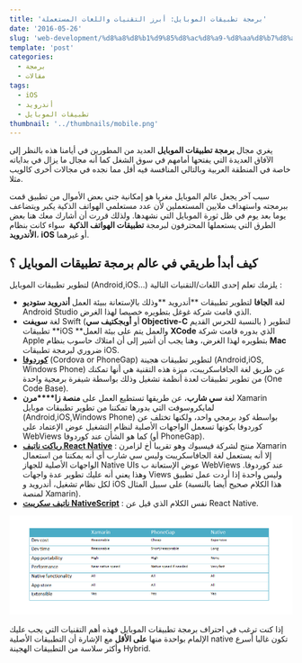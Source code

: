 ```yaml
---
title: 'برمجة تطبيقات الموبايل: أبرز التقنيات واللغات المستعملة'
date: '2016-05-26'
slug: 'web-development/%d8%a8%d8%b1%d9%85%d8%ac%d8%a9-%d8%aa%d8%b7%d8%a8%d9%8a%d9%82%d8%a7%d8%aa-%d8%a7%d9%84%d9%85%d9%88%d8%a8%d8%a7%d9%8a%d9%84'
template: 'post'
categories:
  - برمجة
  - مقالات
tags:
  - iOS
  - أندرويد
  - تطبيقات الموبايل
thumbnail: '../thumbnails/mobile.png'
---
```


يغري مجال **برمجة تطبيقات الموبايل** العديد من المطورين في أيامنا هذه بالنظر إلى الآفاق العديدة التي يفتحها أمامهم في سوق الشغل كما أنه مجال ما يزال في بداياته خاصة في المنطقة العربية وبالتالي المنافسة فيه أقل مما نجده في مجالات أخرى كالويب مثلا.

سبب آخر يجعل عالم الموبايل مغريا هو إمكانية جني بعض الأموال من تطبيق قمت ببرمجته واستهداف ملايين المستعملين لأن عدد مستعلمي الهواتف الذكية يكبر ويتضاعف يوما بعد يوم في ظل ثورة الموبايل التي نشهدها. ولذلك قررت أن أشارك معك هنا بعض الطرق التي يستعملها المحترفون لبرمجة **تطبيقات الهواتف الذكية**  سواء كانت بنظام **الأندرويد**، **iOS** أو غيرهما.

## كيف أبدأ طريقي في عالم برمجة تطبيقات الموبايل ؟

لتطوير تطبيقات الموبايل (Android,iOS...) يلزمك تعلم إحدى اللغات/التقنيات التالية :

- لغة **الجافا** لتطوير تطبيقات **أندرويد **وذلك بالإستعانة ببيئة العمل **أندرويد ستوديو** Android Studio الذي قامت شركة غوغل بتطويره خصيصا لهذا الغرض.
- لغة **سويفت** Swift (أو **أوبجكتيف سي Objective-C** بالنسبة للحرس القديم ) لتطوير تطبيقات **iOS **والعمل يتم على بيئة العمل **XCode** الذي بدوره قامت شركة Apple بتطويره لهذا الغرض، وهنا يجب أن أشير إلى أن امتلاك حاسوب بنظام **Mac** ضروري لبرمجة تطبيقات iOS.
- [**كوردوفا**](https://cordova.apache.org) (Cordova or PhoneGap) لتطوير تطبيقات هجينة (Android,iOS, Windows Phone) عن طريق لغة الجافاسكريبت، ميزة هذه التقنية هي أنها تمكنك من تطوير تطبيقات لعدة أنظمة تشغيل وذلك بواسطة شيفرة برمجية واحدة (One Code Base).
- لغة **سي شارب**، عن طريقها تستطيع العمل على **منصة زا****مرن** Xamarin لمايكروسوفت التي بدورها تمكننا من تطوير تطبيقات موبايل (Android,iOS,Windows Phone) بواسطة كود برمجي واحد، ولكنها تختلف عن كوردوفا بكونها تسعمل الواجهات الأصلية لنظام التشغيل عوض الإعتماد على WebViews كما هو الشأن عند كوردوفا (أو PhoneGap).
- **[رياكت ناتيف React Native](https://facebook.github.io/react-native/)** : منتج لشركة فيسبوك وهو تقريبا أخ لزامرن Xamarin إلا أنه يستعمل لغة الجافاسكريبت وليس سي شارب أي أنه يمكننا من استعمال الواجهات الأصلية للجهاز Native UIs عوض الإستعانة ب WebViews عند كوردوفا. وهذا يعني أنه عليك تطوير عدة واجهات Views وليس واحدة إذا أردت عمل تطبيق لكل نظام تشغيل، أندرويد و iOS على سبيل المثال (هذا الكلام صحيح أيضا بالنسبة لمنصة Xamarin).
- [**ناتيف سكريبت NativeScript**](https://www.nativescript.org/) : نفس الكلام الذي قيل عن React Native.

[![مقارنة بين زامرن وكوردوفا - برمجة تطبيقات الموبايل](../images/xamarin-vs-cordova.png)](../images/xamarin-vs-cordova.png)

إذا كنت ترغب في احتراف برمجة تطبيقات الموبايل فهذه أهم التقنيات التي يجب عليك الإلمام بواحدة منها **على الأقل** مع الإشارة أن التطبيقات الأصلية native تكون غالبا أسرع وأكثر سلاسة من التطبيقات الهجينة Hybrid.
